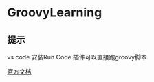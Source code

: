 # GroovyLearning

## 提示 
vs code 安装Run Code 插件可以直接跑groovy脚本 <br>

[官方文档](!https://groovy-lang.org/documentation.html)
